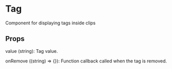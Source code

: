 # Tag #

Component for displaying tags inside clips

## Props ##

value (string): Tag value.

onRemove ((string) => {}): Function callback called when the tag is removed.